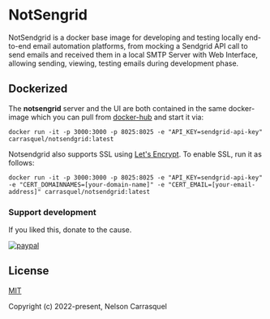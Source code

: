 # NotSengrid
NotSendgrid is a docker base image for developing and testing locally end-to-end email automation platforms, from mocking a Sendgrid API call to send emails and received them in a local SMTP Server with Web Interface, allowing sending, viewing, testing emails during development phase.

## Dockerized

The **notsengrid** server and the UI are both contained in the same docker-image which you can pull from [docker-hub](https://hub.docker.com/repository/docker/carrasquel/notsendgrid) and start it via:

```shell
docker run -it -p 3000:3000 -p 8025:8025 -e "API_KEY=sendgrid-api-key" carrasquel/notsendgrid:latest
```

Notsendgrid also supports SSL using [Let's Encrypt](https://letsencrypt.org/). To enable SSL, run it as follows:
```shell
docker run -it -p 3000:3000 -p 8025:8025 -e "API_KEY=sendgrid-api-key" -e "CERT_DOMAINNAMES=[your-domain-name]" -e "CERT_EMAIL=[your-email-address]" carrasquel/notsendgrid:latest
```

### Support development

If you liked this, donate to the cause.

[![paypal](https://www.paypalobjects.com/en_US/i/btn/btn_donateCC_LG.gif)](https://www.paypal.me/carrasquel)

## License

[MIT](http://opensource.org/licenses/MIT)

Copyright (c) 2022-present, Nelson Carrasquel